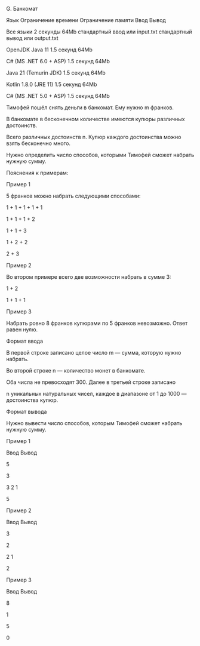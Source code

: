 G. Банкомат

Язык	Ограничение времени	Ограничение памяти	Ввод	Вывод

Все языки	2 секунды	64Mb	стандартный ввод или input.txt	стандартный вывод или output.txt

OpenJDK Java 11	1.5 секунд	64Mb

C# (MS .NET 6.0 + ASP)	1.5 секунд	64Mb

Java 21 (Temurin JDK)	1.5 секунд	64Mb

Kotlin 1.8.0 (JRE 11)	1.5 секунд	64Mb

C# (MS .NET 5.0 + ASP)	1.5 секунд	64Mb

Тимофей пошёл снять деньги в банкомат. Ему нужно m франков.

В банкомате в бесконечном количестве имеются купюры различных достоинств.

Всего различных достоинств n. Купюр каждого достоинства можно взять бесконечно много. 

Нужно определить число способов, которыми Тимофей сможет набрать нужную сумму.

Пояснения к примерам:

Пример 1

5 франков можно набрать следующими способами:

1 + 1 + 1 + 1 + 1

1 + 1 + 1 + 2

1 + 1 + 3

1 + 2 + 2

2 + 3



Пример 2

Во втором примере всего две возможности набрать в сумме 3:

1 + 2

1 + 1 + 1


Пример 3

Набрать ровно 8 франков купюрами по 5 франков невозможно. Ответ равен нулю.

Формат ввода

В первой строке записано целое число m — сумма, которую нужно набрать.

Во второй строке n — количество монет в банкомате.

Оба числа не превосходят 300. Далее в третьей строке записано

n уникальных натуральных чисел, каждое в диапазоне от 1 до 1000 –– достоинства купюр.

Формат вывода

Нужно вывести число способов, которым Тимофей сможет набрать нужную сумму.

Пример 1

Ввод	Вывод

5

3

3 2 1

5

Пример 2

Ввод	Вывод

3

2

2 1

2

Пример 3

Ввод	Вывод

8

1

5

0
